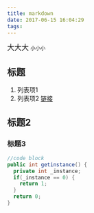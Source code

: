 ```yaml
---
title: markdown
date: 2017-06-15 16:04:29
tags:
---
```

<big>大大大</big>
<small>小小小</small>
## 标题
1. 列表项1
2. 列表项2
[链接](http:/./www.baidu.com)

## 标题2
### 标题3

```java
//code block
public int getinstance() {
  private int _instance;
  if(_instance == 0) {
    return 1;
  }
  return 0;
}

```
